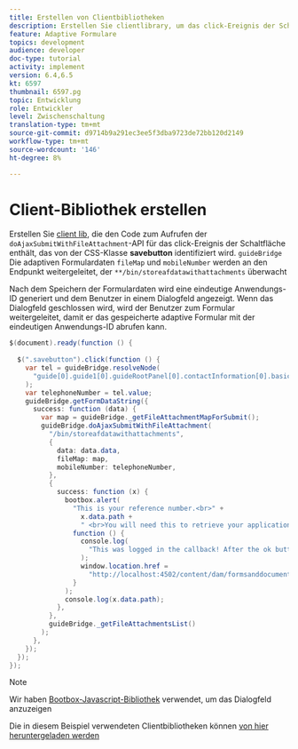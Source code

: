 ```yaml
---
title: Erstellen von Clientbibliotheken
description: Erstellen Sie clientlibrary, um das click-Ereignis der Schaltfläche "Speichern und beenden"zu verarbeiten
feature: Adaptive Formulare
topics: development
audience: developer
doc-type: tutorial
activity: implement
version: 6.4,6.5
kt: 6597
thumbnail: 6597.pg
topic: Entwicklung
role: Entwickler
level: Zwischenschaltung
translation-type: tm+mt
source-git-commit: d9714b9a291ec3ee5f3dba9723de72bb120d2149
workflow-type: tm+mt
source-wordcount: '146'
ht-degree: 8%

---
```


# Client-Bibliothek erstellen

Erstellen Sie [client lib](https://docs.adobe.com/content/help/de-DE/experience-manager-65/developing/introduction/clientlibs.html), die den Code zum Aufrufen der `doAjaxSubmitWithFileAttachment`-API für das click-Ereignis der Schaltfläche enthält, das von der CSS-Klasse **savebutton** identifiziert wird.  `guideBridge`  Die adaptiven Formulardaten `fileMap` und `mobileNumber` werden an den Endpunkt weitergeleitet, der `**/bin/storeafdatawithattachments` überwacht

Nach dem Speichern der Formulardaten wird eine eindeutige Anwendungs-ID generiert und dem Benutzer in einem Dialogfeld angezeigt. Wenn das Dialogfeld geschlossen wird, wird der Benutzer zum Formular weitergeleitet, damit er das gespeicherte adaptive Formular mit der eindeutigen Anwendungs-ID abrufen kann.

```java
$(document).ready(function () {
  
  $(".savebutton").click(function () {
    var tel = guideBridge.resolveNode(
      "guide[0].guide1[0].guideRootPanel[0].contactInformation[0].basicContact[0].telephoneNumber[0]"
    );
    var telephoneNumber = tel.value;
    guideBridge.getFormDataString({
      success: function (data) {
        var map = guideBridge._getFileAttachmentMapForSubmit();
        guideBridge.doAjaxSubmitWithFileAttachment(
          "/bin/storeafdatawithattachments",
          {
            data: data.data,
            fileMap: map,
            mobileNumber: telephoneNumber,
          },
          {
            success: function (x) {
              bootbox.alert(
                "This is your reference number.<br>" +
                  x.data.path +
                  " <br>You will need this to retrieve your application",
                function () {
                  console.log(
                    "This was logged in the callback! After the ok button was pressed"
                  );
                  window.location.href =
                    "http://localhost:4502/content/dam/formsanddocuments/myaccountform/jcr:content?wcmmode=disabled";
                }
              );
              console.log(x.data.path);
            },
          },
          guideBridge._getFileAttachmentsList()
        );
      },
    });
  });
});
```

>[!NOTE]
> Wir haben [Bootbox-Javascript-Bibliothek](http://bootboxjs.com/examples.html) verwendet, um das Dialogfeld anzuzeigen

Die in diesem Beispiel verwendeten Clientbibliotheken können [von hier heruntergeladen werden](assets/client-libraries.zip)
